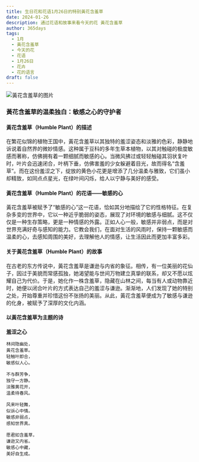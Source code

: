 ```yaml
---
title: 生日花和花语1月26日的特别黃花含羞草
date: 2024-01-26
description: 通过花语和故事来看今天的花 黃花含羞草
author: 365days
tags:
  - 1月
  - 黃花含羞草
  - 今天的花
  - 花语
  - 1月26日
  - 花卉
  - 花的语言
draft: false
---
```


![黃花含羞草的图片](https://cdn.pixabay.com/photo/2022/06/07/22/59/flower-7249417_1280.jpg#center)


### 黃花含羞草的温柔独白：敏感之心的守护者

#### 黃花含羞草（Humble Plant）的描述

在繁花似锦的植物王国中，黃花含羞草以其独特的羞涩姿态和淡雅的色彩，静静地诉说着自然界的微妙情感。这种属于豆科的多年生草本植物，以其对触碰的极度敏感而著称，仿佛拥有着一颗细腻而敏感的心。当微风拂过或轻轻触碰其羽状复叶时，叶片会迅速闭合，叶柄下垂，仿佛害羞的少女躲避着目光，故而得名“含羞草”。而在这份羞涩之下，绽放的黄色小花更是增添了几分温柔与雅致，它们虽小却精致，如同点点星光，在绿叶间闪烁，给人以宁静与美好的感受。

#### 黃花含羞草（Humble Plant）的花语——敏感的心

黃花含羞草被赋予了“敏感的心”这一花语，恰如其分地描绘了它的性格特征。在复杂多变的世界中，它以一种近乎脆弱的姿态，展现了对环境的敏感与细腻。这不仅仅是一种生存策略，更是一种情感的外露。正如人心一般，敏感并非弱点，而是对世界充满好奇与感知的能力。它教会我们，在面对生活的风雨时，保持一颗敏感而温柔的心，去感知周围的美好，去理解他人的情感，让生活因此而更加丰富多彩。

#### 关于黃花含羞草（Humble Plant）的故事

在古老的东方传说中，黃花含羞草是谦逊与内省的象征。相传，有一位美丽的花仙子，因过于美貌而常感孤独，她渴望能与世间万物建立真挚的联系，却又不愿以炫耀自己为代价。于是，她化作一株含羞草，隐藏在山林之间，每当有人或动物靠近时，她便以闭合叶片的方式表达自己的羞涩与谦逊。渐渐地，人们发现了她的特别之处，开始尊重并珍惜这份不张扬的美丽。从此，黃花含羞草便成为了敏感与谦逊的化身，被赋予了深厚的文化内涵。

#### 以黃花含羞草为主题的诗

**羞涩之心**

	林间隐幽处，  
	黃花含羞草。  
	轻触叶即合，  
	敏感似人心。
	
	不与群芳争，  
	独守一方静。  
	淡雅黄花开，  
	温柔待春风。
	
	风来叶轻舞，  
	似诉心中情。  
	敏感非弱点，  
	感知世界真。
	
	愿君如含羞草，  
	谦逊又内省。  
	敏感心中藏，  
	美好自生成。

